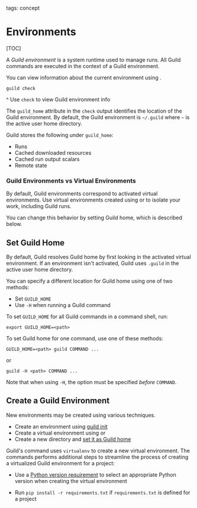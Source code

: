 tags: concept

# Environments

[TOC]

A *Guild environment* is a system runtime used to manage runs. All
Guild commands are executed in the context of a Guild environment.

You can view information about the current environment using
[](cmd:check).

``` command
guild check
```

^ Use `check` to view Guild environment info

The `guild_home` attribute in the `check` output identifies the
location of the Guild environment. By default, the Guild environment
is `~/.guild` where `~` is the active user home directory.

Guild stores the following under `guild_home`:

- Runs
- Cached downloaded resources
- Cached run output scalars
- Remote state

### Guild Environments vs Virtual Environments

By default, Guild environments correspond to activated virtual
environments. Use virtual environments created using [](ref:conda) or
[](ref:virtualenv) to isolate your work, including Guild runs.

You can change this behavior by setting Guild home, which is described
below.

## Set Guild Home

By default, Guild resolves Guild home by first looking in the
activated virtual environment. If an environment isn't activated,
Guild uses `.guild` in the active user home directory.

You can specify a different location for Guild home using one of two
methods:

- Set `GUILD_HOME`
- Use `-H` when running a Guild command

To set `GUILD_HOME` for all Guild commands in a command shell, run:

```
export GUILD_HOME=<path>
```

To set Guild home for one command, use one of these methods:

```
GUILD_HOME=<path> guild COMMAND ...
```

or

```
guild -H <path> COMMAND ...
```

Note that when using `-H`, the option must be specified *before*
`COMMAND`.

## Create a Guild Environment

New environments may be created using various techniques.

- Create an environment using [guild init](cmd:init)
- Create a virtual environment using [](ref:virtualenv) or
  [](ref:conda)
- Create a new directory and [set it as Guild home](#set-guild-home)

Guild's [](cmd:init) command uses `virtualenv` to create a new virtual
environment. The commands performs additional steps to streamline the
process of creating a virtualized Guild environment for a project:

- Use a [Python version
  requirement](guides/reproducibility.md#python-version) to select an
  appropriate Python version when creating the virtual environment

- Run `pip install -r requirements.txt` if `requirements.txt` is
  defined for a project
